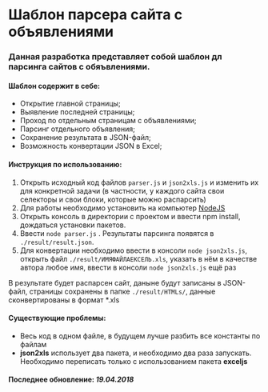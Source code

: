# Шаблон парсера сайта с объявлениями

### Данная разработка представляет собой шаблон дл парсинга сайтов с обяъвлениями.

#### Шаблон содержит в себе:
* Открытие главной страницы;
* Выявление последней страницы;
* Проход по отдельным страницам с объявлениями;
* Парсинг отдельного объявления;
* Сохранение результата в JSON-файл;
* Возможность конвертации JSON в Excel;

#### Инструкция по использованию:
1. Открыть исходный код файлов ```parser.js``` и ```json2xls.js``` и изменить их для конкретной задачи (в частности, у каждого сайта свои селекторы и свои блоки, которые можно распарсить)
2. Для работы необходимо установить на компьютер [NodeJS](https://nodejs.org/en/download/)
3. Открыть консоль в директории с проектом и ввести npm install, дождаться установки пакетов.
4. Ввести ```node parser.js``` . Результаты парсинга появятся в ```./result/result.json```.
5. Для конвертации необходимо ввести в консоли ```node json2xls.js```, открыть файл ```./result/ИМЯФАЙЛАЕКСЕЛЬ.xls```, указать в нём в качестве автора любое имя, ввести в консоли ```node json2xls.js``` ещё раз

В результате будет распарсен сайт, даныне будут записаны в JSON-файл, страницы сохранены в папке ```./result/HTMLs/```, данные сконвертированы в формат *.xls

#### Существующие проблемы:
* Весь код в одном файле, в будущем лучше разбить все константы по файлам
* __json2xls__ использует два пакета, и необходимо два раза запускать. Необходимо переписать только с использованием пакета __exceljs__


#### Последнее обновление: *19.04.2018*
